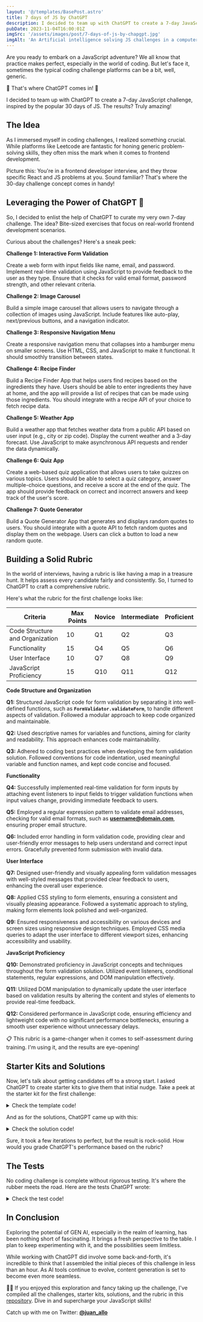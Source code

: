 ```yaml
---
layout: '@/templates/BasePost.astro'
title: 7 days of JS by ChatGPT
description: I decided to team up with ChatGPT to create a 7-day JavaScript challenge, inspired by the popular 30 days of JS. The results? Truly amazing!
pubDate: 2023-11-04T16:00:01Z
imgSrc: '/assets/images/post/7-days-of-js-by-chapgpt.jpg'
imgAlt: 'An Artificial intelligence solving JS challenges in a computer'
---
```


Are you ready to embark on a JavaScript adventure? We all know that practice makes perfect, especially in the world of coding. But let's face it, sometimes the typical coding challenge platforms can be a bit, well, generic.

🤖 That's where ChatGPT comes in! 🤖

I decided to team up with ChatGPT to create a 7-day JavaScript challenge, inspired by the popular 30 days of JS. The results? Truly amazing!

## **The Idea**

As I immersed myself in coding challenges, I realized something crucial. While platforms like Leetcode are fantastic for honing generic problem-solving skills, they often miss the mark when it comes to frontend development.

Picture this: You're in a frontend developer interview, and they throw specific React and JS problems at you. Sound familiar? That's where the 30-day challenge concept comes in handy!

## **Leveraging the Power of ChatGPT 🚀**

So, I decided to enlist the help of ChatGPT to curate my very own 7-day challenge. The idea? Bite-sized exercises that focus on real-world frontend development scenarios.

Curious about the challenges? Here's a sneak peek:

**Challenge 1: Interactive Form Validation**

Create a web form with input fields like name, email, and password. Implement real-time validation using JavaScript to provide feedback to the user as they type. Ensure that it checks for valid email format, password strength, and other relevant criteria.

**Challenge 2: Image Carousel**

Build a simple image carousel that allows users to navigate through a collection of images using JavaScript. Include features like auto-play, next/previous buttons, and a navigation indicator.

**Challenge 3: Responsive Navigation Menu**

Create a responsive navigation menu that collapses into a hamburger menu on smaller screens. Use HTML, CSS, and JavaScript to make it functional. It should smoothly transition between states.

**Challenge 4: Recipe Finder**

Build a Recipe Finder App that helps users find recipes based on the ingredients they have. Users should be able to enter ingredients they have at home, and the app will provide a list of recipes that can be made using those ingredients. You should integrate with a recipe API of your choice to fetch recipe data.

**Challenge 5: Weather App**

Build a weather app that fetches weather data from a public API based on user input (e.g., city or zip code). Display the current weather and a 3-day forecast. Use JavaScript to make asynchronous API requests and render the data dynamically.

**Challenge 6: Quiz App**

Create a web-based quiz application that allows users to take quizzes on various topics. Users should be able to select a quiz category, answer multiple-choice questions, and receive a score at the end of the quiz. The app should provide feedback on correct and incorrect answers and keep track of the user's score.

**Challenge 7: Quote Generator**

Build a Quote Generator App that generates and displays random quotes to users. You should integrate with a quote API to fetch random quotes and display them on the webpage. Users can click a button to load a new random quote.

## **Building a Solid Rubric**

In the world of interviews, having a rubric is like having a map in a treasure hunt. It helps assess every candidate fairly and consistently. So, I turned to ChatGPT to craft a comprehensive rubric.

Here's what the rubric for the first challenge looks like:

| Criteria | Max Points | Novice | Intermediate | Proficient |
| --- | --- | --- | --- | --- |
| Code Structure and Organization | 10 | Q1 | Q2 | Q3 |
| Functionality | 15 | Q4 | Q5 | Q6 |
| User Interface | 10 | Q7 | Q8 | Q9 |
| JavaScript Proficiency | 15 | Q10 | Q11 | Q12 |

**Code Structure and Organization**

**Q1:** Structured JavaScript code for form validation by separating it into well-defined functions, such as **`FormValidator.validateForm`**, to handle different aspects of validation. Followed a modular approach to keep code organized and maintainable.

**Q2:** Used descriptive names for variables and functions, aiming for clarity and readability. This approach enhances code maintainability.

**Q3:** Adhered to coding best practices when developing the form validation solution. Followed conventions for code indentation, used meaningful variable and function names, and kept code concise and focused.

**Functionality**

**Q4:** Successfully implemented real-time validation for form inputs by attaching event listeners to input fields to trigger validation functions when input values change, providing immediate feedback to users.

**Q5:** Employed a regular expression pattern to validate email addresses, checking for valid email formats, such as **username@domain.com**, ensuring proper email structure.

**Q6:** Included error handling in form validation code, providing clear and user-friendly error messages to help users understand and correct input errors. Gracefully prevented form submission with invalid data.

**User Interface**

**Q7:** Designed user-friendly and visually appealing form validation messages with well-styled messages that provided clear feedback to users, enhancing the overall user experience.

**Q8:** Applied CSS styling to form elements, ensuring a consistent and visually pleasing appearance. Followed a systematic approach to styling, making form elements look polished and well-organized.

**Q9:** Ensured responsiveness and accessibility on various devices and screen sizes using responsive design techniques. Employed CSS media queries to adapt the user interface to different viewport sizes, enhancing accessibility and usability.

**JavaScript Proficiency**

**Q10:** Demonstrated proficiency in JavaScript concepts and techniques throughout the form validation solution. Utilized event listeners, conditional statements, regular expressions, and DOM manipulation effectively.

**Q11:** Utilized DOM manipulation to dynamically update the user interface based on validation results by altering the content and styles of elements to provide real-time feedback.

**Q12:** Considered performance in JavaScript code, ensuring efficiency and lightweight code with no significant performance bottlenecks, ensuring a smooth user experience without unnecessary delays.

📋 This rubric is a game-changer when it comes to self-assessment during training. I'm using it, and the results are eye-opening!

## **Starter Kits and Solutions**

Now, let's talk about getting candidates off to a strong start. I asked ChatGPT to create starter kits to give them that initial nudge. Take a peek at the starter kit for the first challenge:

<details>

<summary>Check the template code!</summary>

```html
<!DOCTYPE html>
<html>
<head>
  <title>Form Validation</title>

  <style>
    body {
        display: flex;
        flex-direction: column;
        align-items: center;
    }
    form {
      width: 300px; 
      margin: 0 auto; 
      display: flex;
      flex-direction: column;
    }
    label {
     box-sizing: border-box;
      display: block; 
      margin-bottom: 5px; 
    }
    input {
      box-sizing: border-box;
      width: 100%; 
      padding: 5px; 
      margin-bottom: 10px; 
    }
    button {
      display: block; 
      width: 100%; 
      padding: 10px; 
      background-color: #007bff; 
      color: #fff; 
      border: none; 
    }
    button:hover {
      background-color: #0056b3; 
    }
  </style>
</head>
<body>
  <h1>Form Validation</h1>
  <form id="validationForm">
    <label for="name">Name</label>
    <input type="text" id="name" name="name" data-validation="notEmpty">
    <label for="email">Email</label>
    <input type="email" id="email" name="email" data-validation="email">
    <label for="password">Password</label>
    <input type="password" id="password" name="password" data-validation="notEmpty">
    <label for="confirmPassword">Confirm Password</label>
    <input type="password" id="confirmPassword" name="confirmPassword" data-validation="passwordMatch">
    <button type="submit">Submit</button>
  </form>

  <script>
    const FormValidator = (function () {
      return {
        validateForm() {}
      }
    })();

    document.addEventListener("DOMContentLoaded", function () {
      const form = document.getElementById("validationForm");

      form.addEventListener("submit", function (event) {
        
      });
    });
  </script>
</body>
</html>
```

</details>

And as for the solutions, ChatGPT came up with this:

<details>

<summary>Check the solution code!</summary>

```html
<!DOCTYPE html>
<html>
  <head>
    <title>Form Validation</title>

    <style>
      body {
        display: flex;
        flex-direction: column;
        align-items: center;
      }
      form {
        width: 300px;
        margin: 0 auto;
        display: flex;
        flex-direction: column;
      }
      label {
        box-sizing: border-box;
        display: block;
        margin-bottom: 5px;
      }
      input {
        box-sizing: border-box;
        width: 100%;
        padding: 5px;
        margin-bottom: 10px;
      }
      button {
        display: block;
        width: 100%;
        padding: 10px;
        background-color: #007bff;
        color: #fff;
        border: none;
      }
      button:hover {
        background-color: #0056b3;
      }
    </style>
  </head>
  <body>
    <h1>Form Validation</h1>
    <form id="validationForm">
      <label for="name">Name</label>
      <input type="text" id="name" name="name" data-validation="notEmpty" />
      <label for="email">Email</label>
      <input type="email" id="email" name="email" data-validation="email" />
      <label for="password">Password</label>
      <input
        type="password"
        id="password"
        name="password"
        data-validation="notEmpty"
      />
      <label for="confirmPassword">Confirm Password</label>
      <input
        type="password"
        id="confirmPassword"
        name="confirmPassword"
        data-validation="passwordMatch"
      />
      <button type="submit">Submit</button>
    </form>

    <script>
      const FormValidator = (function () {
        // Public validation functions
        return {
          validateForm(form) {
            const inputs = form.querySelectorAll("[data-validation]");
            let isFormValid = true;

            // Validate each input
            for (const input of inputs) {
              const inputValue = input.value;
              const validationType = input.getAttribute("data-validation");

              let isValid = false;

              switch (validationType) {
                case "notEmpty":
                  isValid = inputValue.trim() !== "";
                  break;
                case "email":
                  const emailPattern =
                    /^[A-Z0-9._%+-]+@[A-Z0-9.-]+\.[A-Z]{2,}$/i;
                  isValid = emailPattern.test(inputValue);
                  break;
                case "passwordMatch":
                  const password = form.querySelector(
                    '[name="password"]'
                  ).value;
                  isValid = inputValue === password;
                  break;
                default:
                  isValid = true; // Default to true if no matching validation type
              }

              if (!isValid) {
                alert(`Invalid input for ${input.name}.`);
                isFormValid = false;
                break; // Stop validation on the first error
              }
            }

            return isFormValid;
          },
        };
      })();

      document.addEventListener("DOMContentLoaded", function () {
        const form = document.getElementById("validationForm");

        form.addEventListener("submit", function (event) {
          event.preventDefault(); // Prevent the form from submitting

          // Validate the entire form
          const isFormValid = FormValidator.validateForm(form);

          if (isFormValid) {
            // If all validations pass, you can proceed with form submission
            alert("Form submitted successfully!");
            form.reset(); // Clear the form
          }
        });
      });
    </script>
  </body>
</html>
```

</details>

Sure, it took a few iterations to perfect, but the result is rock-solid. How would you grade ChatGPT's performance based on the rubric?

## **The Tests**

No coding challenge is complete without rigorous testing. It's where the rubber meets the road. Here are the tests ChatGPT wrote:

<details>

<summary>Check the test code!</summary>

```html
<script>
    // Function to assert that a condition is true
    function assert(condition, message) {
      if (!condition) {
        throw new Error(`Assertion failed: ${message}`);
      }
    }

    // Simulate form submission for testing
    function simulateFormSubmit() {
      const form = document.getElementById("testForm");
      form.submit();
    }

    // Test Case 1: Empty Name Field
    function testCase1() {
      const nameInput = document.getElementById("name");
      nameInput.value = "";
      try {
        simulateFormSubmit();
      } catch (error) {
        assert(error.message === "Assertion failed: Invalid input for name.", "Test Case 1 failed");
      }
    }

    // Test Case 2: Invalid Email Format
    function testCase2() {
      const emailInput = document.getElementById("email");
      emailInput.value = "invalid_email";
      try {
        simulateFormSubmit();
      } catch (error) {
        assert(error.message === "Assertion failed: Invalid input for email.", "Test Case 2 failed");
      }
    }

    // Test Case 3: Empty Password Field
    function testCase3() {
      const passwordInput = document.getElementById("password");
      passwordInput.value = "";
      try {
        simulateFormSubmit();
      } catch (error) {
        assert(error.message === "Assertion failed: Invalid input for password.", "Test Case 3 failed");
      }
    }

    // Test Case 4: Password Mismatch
    function testCase4() {
      const passwordInput = document.getElementById("password");
      const confirmPasswordInput = document.getElementById("confirmPassword");
      passwordInput.value = "password123";
      confirmPasswordInput.value = "mismatched_password";
      try {
        simulateFormSubmit();
      } catch (error) {
        assert(error.message === "Assertion failed: Invalid input for confirmPassword.", "Test Case 4 failed");
      }
    }

    // Test Case 5: Valid Form
    function testCase5() {
      const nameInput = document.getElementById("name");
      const emailInput = document.getElementById("email");
      const passwordInput = document.getElementById("password");
      const confirmPasswordInput = document.getElementById("confirmPassword");
      nameInput.value = "John Doe";
      emailInput.value = "johndoe@example.com";
      passwordInput.value = "securePassword";
      confirmPasswordInput.value = "securePassword";
      try {
        simulateFormSubmit();
      } catch (error) {
        assert(false, "Test Case 5 failed: Unexpected error.");
      }
    }

    // Run test cases
    testCase1();
    testCase2();
    testCase3();
    testCase4();
    testCase5();
  </script>
```

</details>

## **In Conclusion**

Exploring the potential of GEN AI, especially in the realm of learning, has been nothing short of fascinating. It brings a fresh perspective to the table. I plan to keep experimenting with it, and the possibilities seem limitless.

While working with ChatGPT did involve some back-and-forth, it's incredible to think that I assembled the initial pieces of this challenge in less than an hour. As AI tools continue to evolve, content generation is set to become even more seamless.

👨‍💻 If you enjoyed this exploration and fancy taking up the challenge, I've compiled all the challenges, starter kits, solutions, and the rubric in this [repository](https://github.com/juanallo/7-js-challenges-by-chatgpt). Dive in and supercharge your JavaScript skills!

Catch up with me on Twitter: **[@juan_allo](https://twitter.com/juan_allo)**
